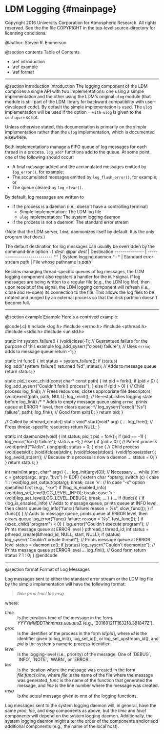 LDM Logging             {#mainpage}
===========

Copyright 2016 University Corporation for Atmospheric Research. All rights
reserved. See the the file COPYRIGHT in the top-level source-directory for
licensing conditions.

@author: Steven R. Emmerson

@section contents Table of Contents
- \ref introduction
- \ref example
- \ref format

<hr>

@section introduction Introduction
The logging component of the LDM comprises a single API
with two implementations: one using a simple implementation and the other
using the LDM's original `ulog` module (that module is still part of the LDM
library for backward compatibility with user-developed code). By default the
simple implementation is used. The `ulog` implementation will be used if the
option `--with-ulog` is given to the `configure` script.

Unless otherwise stated, this documentation is primarily on the simple
implementation rather than the `ulog` implementation, which is documented
elsewhere.

Both implementations manage a FIFO queue of log messages for each thread in a
process. `log_add*` functions add to the queue. At some point, one of the
following should occur:
  - A final message added and the accumulated messages emitted by
    `log_error()`, for example;
  - The accumulated messages emitted by `log_flush_error()`, for example;
    or
  - The queue cleared by `log_clear()`.

By default, log messages are written to
  - If the process is a daemon (i.e., doesn't have a controlling terminal)
    - Simple Implementation: The LDM log file
    - `ulog` implementation: The system logging daemon
  - If the process is not a daemon: The standard error stream

(Note that the LDM server, `ldmd`, daemonizes itself by default. It is the
only program that does.)

The default destination for log messages can usually be overridden by the
command-line option `-l` _dest_:
@par
<em>dest</em>   | Destination
--------------- | -----------------------------
<tt>""</tt>     | System logging daemon
<tt>"-"</tt>    | Standard error stream
<em>path</em>   | File whose pathname is _path_

Besides managing thread-specific queues of log messages, the LDM logging
component also registers a handler for the `HUP` signal. If log messages are
being written to a regular file (e.g., the LDM log file), then upon receipt of
the signal, the LDM logging component will refresh (i.e., close and re-open) its
connection to the file. This allows the log files to be rotated and purged by an
external process so that the disk partition doesn't become full.

---------------

@section example Example
Here's a contrived example:

@code{.c}
#include <log.h>
#include <errno.h>
#include <pthread.h>
#include <stdio.h>
#include <unistd.h>

static int system_failure()
{
    (void)close(-1); // Guaranteed failure for the purpose of this example
    log_add_syserr("close() failure"); // Uses `errno`; adds to message queue
    return -1;
}

static int func()
{
    int status = system_failure();
    if (status)
        log_add("system_failure() returned %d", status); // Adds to message queue
    return status;
}

static pid_t exec_child(const char* const path)
{
    int pid = fork();
    if (pid < 0) {
        log_add_syserr("Couldn't fork() process");
    }
    else if (pid > 0) {
        // Child process
        log_fini(); // Frees resources; closes appropriate file descriptors
        (void)execl(path, path, NULL);
        log_reinit(); // Re-establishes logging state before log_fini()
        /*
         * Adds to empty message queue using `errno`, prints queue at ERROR
         * level, then clears queue:
         */
        log_syserr("execl(\"%s\") failure", path);
        log_fini(); // Good form
        exit(1);
    }
    return pid;
}

// Called by pthread_create()
static void* start(void* arg)
{
    ...
    log_free(); // Frees thread-specific resources
    return NULL;
}

static int daemonize(void)
{
    int   status;
    pid_t pid = fork();
    if (pid == -1) {
        log_error("fork() failure");
        status = -1;
    }
    else {
        if (pid > 0) {
            // Parent process
            (void)printf("%ld\n", (long)pid);
            status = 0;
        }
        else {
            // Child process
            (void)setsid();
            (void)fclose(stdin);
            (void)fclose(stdout);
            (void)fclose(stderr);
            log_avoid_stderr(); // Because this process is now a daemon
            ...
            status = 0;
        }
    }
    return status;
}

int main(int argc, char* argv)
{
    ...
    log_init(argv[0]); // Necessary
    ...
    while ((int c = getopt(argc, argv, "l:vx") != EOF) {
        extern char *optarg;
        switch (c) {
            case 'l':
                 (void)log_set_output(optarg);
                 break;
            case 'v':
                 // In case "-x" option specified first (e.g., "-xv")
                 if (!log_is_enabled_info)
                     (void)log_set_level(LOG_LEVEL_INFO);
                 break;
            case 'x':
                 (void)log_set_level(LOG_LEVEL_DEBUG);
                 break;
            ...
        }
    }
    ...
    if (func()) {
        if (log_is_enabled_info)
            // Adds to message queue, prints queue at INFO level, then clears queue
            log_info("func() failure: reason = %s", slow_func());
    }
    if (func()) {
        // Adds to message queue, prints queue at ERROR level, then clears queue
        log_error("func() failure: reason = %s", fast_func());
    }
    if (exec_child("program") < 0) {
        log_error("Couldn't execute program"); // Prints message queue at ERROR level
    }
    pthread_t thread_id;
    int       status = pthread_create(&thread_id, NULL, start, NULL);
    if (status)
        log_syserr("Couldn't create thread"); // Prints message queue at ERROR level
    status = daemonize();
    if (status)
        log_syserr("Couldn't daemonize"); // Prints message queue at ERROR level
    ...
    log_fini(); // Good form
    return status ? 1 : 0;
}
@endcode

<hr>

@section format Format of Log Messages

Log messages sent to either the standard error stream or the LDM log file by
the simple implementation will have the following format:

> _time_ _proc_ _level_ _loc_ _msg_

where:
<dl>
<dt><em>time</em> <dd>Is the creation-time of the message in the form
    <em>YYYYMMDD</em>T<em>hhmmss</em>.<em>uuuuuu</em>Z
    (e.g., `20160121T163218.391847Z`).
<dt><em>proc</em> <dd>Is the identifier of the process in the form
    <em>id</em>[<em>pid</em>], where <em>id</em> is the identifier given to
    log_init(), log_set_id(), or log_set_upstream_id(), and <em>pid</em> is the
    system's numeric process-identifier.
<dt><em>level</em> <dd>Is the logging-level (i.e., priority) of the message. One
    of `DEBUG`, `INFO`, `NOTE`, `WARN`, or `ERROR`.
<dt><em>loc</em> <dd>Is the location where the message was created in the form
    <em>file</em>:<em>func</em>():<em>line</em>, where <em>file</em> is the name
    of the file where the message was generated, <em>func</em> is the name of
    the function that generated the message, and <em>line</em> is the line
    number where the message was created.
<dt><em>msg</em></dt>  <dd>Is the actual message given to one of the logging
    functions.</dd>
</dl>

Log messages sent to the system logging daemon will, in general, have the same
_proc_, _loc_, and _msg_ components as above, but the _time_ and _level_ 
components will depend on the system logging daemon. Additionally, the system
logging daemon might alter the order of the components and/or add additional
components (e.g., the name of the local host).
